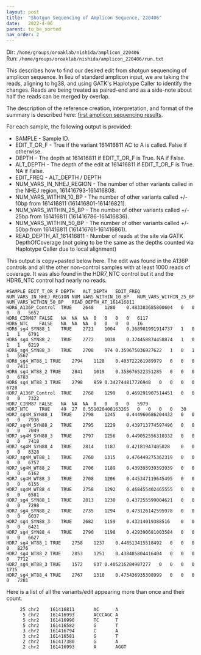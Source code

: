```yaml
---
layout: post
title:  "Shotgun Sequencing of Amplicon Sequence, 220406"
date:   2022-4-06
parent: to_be_sorted
nav_order: 2
---
```


Dir: `/home/groups/oroaklab/nishida/amplicon_220406`
<br>Run: `/home/groups/oroaklab/nishida/amplicon_220406/run.txt`

This describes how to find our desired edit from shotgun sequencing of amplicon sequence. In lieu of standard amplicon input, we are taking the reads, aligning to hg38, and using GATK's Haplotype Caller to identify the changes. Reads are being treated as paired-end and as a side-note about half the reads can be merged by overlap.

The description of the reference creation, interpretation, and format of the summary is described here: [first amplicon sequencing results](https://arsnishida.github.io/2022/03/07/post-0075.html).

For each sample, the following output is provided:
- SAMPLE - Sample ID.
- EDIT_T_OR_F - True if the variant 161416811 AC to A is called. False if otherwise.
- DEPTH - The depth at 161416811 if EDIT_T_OR_F is True. NA if False.
- ALT_DEPTH - The depth of the edit at 161416811 if EDIT_T_OR_F is True. NA if False.
- EDIT_FREQ - ALT_DEPTH / DEPTH
- NUM_VARS_IN_NHEJ_REGION - The number of other variants called in the NHEJ region, 161416793-161416808.
- NUM_VARS_WITHIN_10_BP - The number of other variants called +/- 10bp from 161416811 (161416801-161416821).
- NUM_VARS_WITHIN_25_BP - The number of other variants called +/- 25bp from 161416811 (161416786-161416836).
- NUM_VARS_WITHIN_50_BP - The number of other variants called +/- 50bp from 161416811 (161416761-161416861).
- READ_DEPTH_AT_161416811 - Number of reads at the site via GATK DepthOfCoverage (not going to be the same as the depths counted via Haplotype Caller due to local alignment)

This output is copy+pasted below here. The edit was found in the A136P controls and all the other non-control samples with at least 1000 reads of coverage. It was also found in the HDR7_NTC control but it and the HDR6_NTC control had nearly no reads.
```
#SAMPLE	EDIT_T_OR_F	DEPTH	ALT_DEPTH	EDIT_FREQ	NUM_VARS_IN_NHEJ_REGION	NUM_VARS_WITHIN_10_BP	NUM_VARS_WITHIN_25_BP	NUM_VARS_WITHIN_50_BP	READ_DEPTH_AT_161416811
HDR6_A136P_Control	TRUE	2648	1280	0.483383685800604	0	0	0	0	5652
HDR6_CIRM87	FALSE	NA	NA	NA	0	0	0	0	6117
HDR6_NTC	FALSE	NA	NA	NA	0	0	0	0	16
HDR6_sg4_SYN88_1	TRUE	2721	1004	0.368981991914737	1	0	1	1	6791
HDR6_sg4_SYN88_2	TRUE	2772	1038	0.374458874458874	1	0	1	1	6219
HDR6_sg4_SYN88_3	TRUE	2708	974	0.359675036927622	1	0	1	1	5567
HDR6_sg4_WT88_1	TRUE	2794	1128	0.403722261989979	0	0	0	0	7411
HDR6_sg4_WT88_2	TRUE	2841	1019	0.358676522351285	0	0	0	0	6783
HDR6_sg4_WT88_3	TRUE	2798	959	0.342744817726948	0	0	0	0	6720
HDR7_A136P_Control	TRUE	2768	1299	0.469291907514451	0	0	0	0	7322
HDR7_CIRM87	FALSE	NA	NA	NA	0	0	0	0	5979
HDR7_NTC	TRUE	49	27	0.551020408163265	0	0	0	0	30
HDR7_sg4M_SYN88_1	TRUE	2798	1245	0.444960686204432	0	0	0	0	7936
HDR7_sg4M_SYN88_2	TRUE	2795	1229	0.439713774597496	0	0	0	0	7049
HDR7_sg4M_SYN88_3	TRUE	2797	1256	0.449052556310332	0	0	0	0	7418
HDR7_sg4M_SYN88_4	TRUE	2814	1187	0.42181947405828	0	0	0	0	8328
HDR7_sg4M_WT88_1	TRUE	2760	1315	0.476449275362319	0	0	0	0	6757
HDR7_sg4M_WT88_2	TRUE	2706	1189	0.439393939393939	0	0	0	0	6162
HDR7_sg4M_WT88_3	TRUE	2708	1206	0.445347119645495	0	0	0	0	6155
HDR7_sg4M_WT88_4	TRUE	2758	1292	0.468455402465555	0	0	0	0	6581
HDR7_sg4_SYN88_1	TRUE	2813	1230	0.437255599004621	0	0	0	0	7298
HDR7_sg4_SYN88_2	TRUE	2735	1294	0.473126142595978	0	0	0	0	6037
HDR7_sg4_SYN88_3	TRUE	2682	1159	0.43214019388516	0	0	0	0	6421
HDR7_sg4_SYN88_4	TRUE	2790	1198	0.429390681003584	0	0	0	0	6627
HDR7_sg4_WT88_1	TRUE	2758	1237	0.448513415518492	0	0	0	0	8276
HDR7_sg4_WT88_2	TRUE	2853	1251	0.438485804416404	0	0	0	0	7712
HDR7_sg4_WT88_3	TRUE	1572	637	0.405216284987277	0	0	0	0	1715
HDR7_sg4_WT88_4	TRUE	2767	1310	0.473436935308999	0	0	0	0	7281
```

Here is a list of all the variants/edit appearing more than once and their count.
```
     25 chr2    161416811       AC      A
      5 chr2    161416993       ACCCAGC A
      5 chr2    161416990       TC      T
      5 chr2    161416582       G       T
      3 chr2    161416794       C       A
      3 chr2    161416581       G       T
      2 chr2    161417380       G       A
      2 chr2    161416993       A       AGGT
```